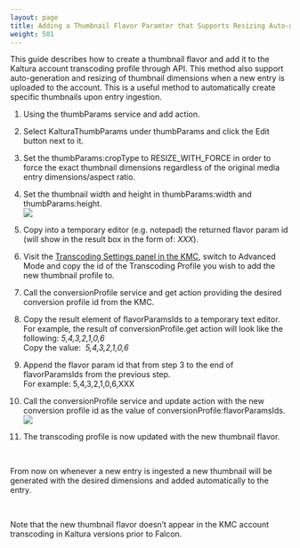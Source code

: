 ```yaml
---
layout: page
title: Adding a Thumbnail Flavor Paramter that Supports Resizing Auto-generated Thumbnails
weight: 501
---
```


This guide describes how to create a thumbnail flavor and add it to the Kaltura account transcoding profile through API. This method also support auto-generation and resizing of thumbnail dimensions when a new entry is uploaded to the account. This is a useful method to automatically create specific thumbnails upon entry ingestion.

1.  Using the thumbParams service and add action.
2.  Select KalturaThumbParams under thumbParams and click the Edit button next to it.
1.  Set the thumbParams:cropType to RESIZE\_WITH\_FORCE in order to force the exact thumbnail dimensions regardless of the original media entry dimensions/aspect ratio.
2.  Set the thumbnail width and height in thumbParams:width and thumbParams:height.  
    <img src="../../assets/506.img">

3.  Copy into a temporary editor (e.g. notepad) the returned flavor param id (will show in the result box in the form of: *<id>XXX</id>*). 
4.  Visit the <a href="http://www.kaltura.com/index.php/kmc/kmc4#account|transcoding" target="_blank">Transcoding Settings panel in the KMC</a>, switch to Advanced Mode and copy the id of the Transcoding Profile you wish to add the new thumbnail profile to.
5.  Call the conversionProfile service and get action providing the desired conversion profile id from the KMC.
1.  Copy the result element of flavorParamsIds to a temporary text editor.  
    For example, the result of conversionProfile.get action will look like the following: *<flavorParamsIds>5,4,3,2,1,0,6</flavorParamsIds>*  
    Copy the value:  *5,4,3,2,1,0,6*

6.  Append the flavor param id that from step 3 to the end of flavorParamsIds from the previous step.  
    For example: 5,4,3,2,1,0,6,XXX 
7.  Call the conversionProfile service and update action with the new conversion profile id as the value of conversionProfile:flavorParamsIds.  
    <img src="../../assets/505.img">
8.  The transcoding profile is now updated with the new thumbnail flavor. 

<div>
  <p>
     
  </p>
  
  <p>
    From now on whenever a new entry is ingested a new thumbnail will be generated with the desired dimensions and added automatically to the entry.
  </p>
  
  <p>
     
  </p>
</div>

<p class="mce-note-graphic">
  <span>Note that the new thumbnail flavor doesn’t appear in the KMC account transcoding in Kaltura versions prior to Falcon.</span>
</p>

